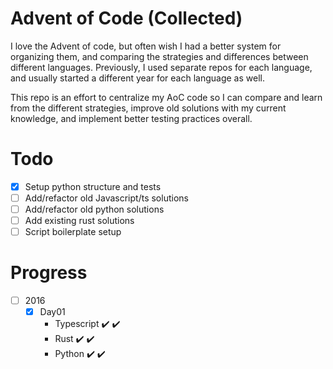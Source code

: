 # Advent of Code (Collected)

I love the Advent of code, but often wish I had a better system for organizing them, and comparing the strategies and differences between different languages.
Previously, I used separate repos for each language, and usually started a different year for each language as well.

This repo is an effort to centralize my AoC code so I can compare and learn from the different strategies, improve old solutions with my current knowledge, and implement better testing practices overall.

# Todo

-   [x] Setup python structure and tests
-   [ ] Add/refactor old Javascript/ts solutions
-   [ ] Add/refactor old python solutions
-   [ ] Add existing rust solutions
-   [ ] Script boilerplate setup

# Progress

-   [ ] 2016
    -   [x] Day01
        -   Typescript :heavy_check_mark: :heavy_check_mark:
        -   Rust :heavy_check_mark: :heavy_check_mark:
        -   Python :heavy_check_mark: :heavy_check_mark:
